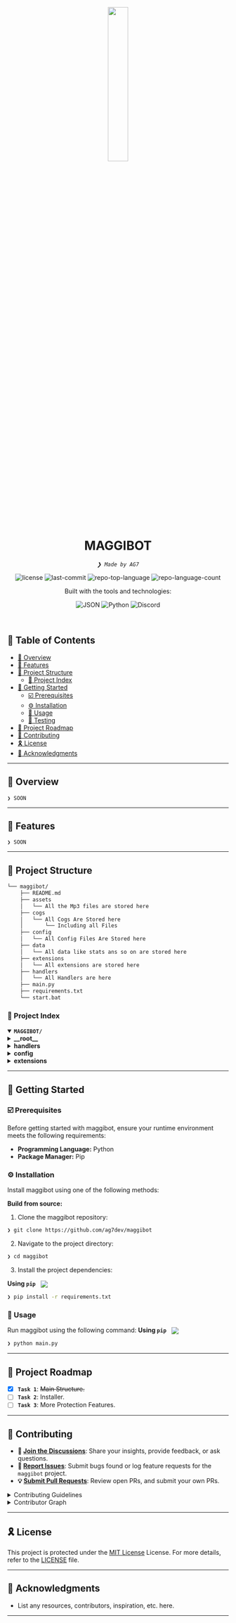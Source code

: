 <p align="center">
    <img src="https://img.icons8.com/external-tal-revivo-regular-tal-revivo/96/external-readme-is-a-easy-to-build-a-developer-hub-that-adapts-to-the-user-logo-regular-tal-revivo.png" align="center" width="30%">
</p>
<p align="center"><h1 align="center">MAGGIBOT</h1></p>
<p align="center">
	<em><code>❯ Made by AG7</code></em>
</p>
<p align="center">
	<img src="https://img.shields.io/github/license/ag7dev/maggibot?style=flat&logo=opensourceinitiative&logoColor=white&color=ff00e0" alt="license">
	<img src="https://img.shields.io/github/last-commit/ag7dev/maggibot?style=flat&logo=git&logoColor=white&color=ff00e0" alt="last-commit">
	<img src="https://img.shields.io/github/languages/top/ag7dev/maggibot?style=flat&color=ff00e0" alt="repo-top-language">
	<img src="https://img.shields.io/github/languages/count/ag7dev/maggibot?style=flat&color=ff00e0" alt="repo-language-count">
</p>
<p align="center">Built with the tools and technologies:</p>
<p align="center">
	<img src="https://img.shields.io/badge/JSON-000000.svg?style=flat&logo=JSON&logoColor=white" alt="JSON">
	<img src="https://img.shields.io/badge/Python-3776AB.svg?style=flat&logo=Python&logoColor=white" alt="Python">
	<img src="https://img.shields.io/badge/Discord-5865F2.svg?style=flat&logo=Discord&logoColor=white" alt="Discord">
</p>
<br>

## 🔗 Table of Contents

- [📍 Overview](#-overview)
- [👾 Features](#-features)
- [📁 Project Structure](#-project-structure)
  - [📂 Project Index](#-project-index)
- [🚀 Getting Started](#-getting-started)
  - [☑️ Prerequisites](#-prerequisites)
  - [⚙️ Installation](#-installation)
  - [🤖 Usage](#🤖-usage)
  - [🧪 Testing](#🧪-testing)
- [📌 Project Roadmap](#-project-roadmap)
- [🔰 Contributing](#-contributing)
- [🎗 License](#-license)
- [🙌 Acknowledgments](#-acknowledgments)

---

## 📍 Overview

<code>❯ SOON</code>

---

## 👾 Features

<code>❯ SOON</code>

---

## 📁 Project Structure

```sh
└── maggibot/
    ├── README.md
    ├── assets
    │   └── All the Mp3 files are stored here
    ├── cogs
    │   └── All Cogs Are Stored here
    │       └── Including all Files
    ├── config
    │   └── All Config Files Are Stored here
    ├── data
    │   └── All data like stats ans so on are stored here
    ├── extensions
    │   └── All extensions are stored here
    ├── handlers
    │   └── All Handlers are here
    ├── main.py
    ├── requirements.txt
    └── start.bat
```


### 📂 Project Index
<details open>
	<summary><b><code>MAGGIBOT/</code></b></summary>
	<details> <!-- __root__ Submodule -->
		<summary><b>__root__</b></summary>
		<blockquote>
			<table>
			<tr>
				<td><b><a href='https://github.com/ag7dev/maggibot/blob/master/main.py'>main.py</a></b></td>
				<td><code>❯ Main entry point of the bot.</code></td>
			</tr>
			<tr>
				<td><b><a href='https://github.com/ag7dev/maggibot/blob/master/requirements.txt'>requirements.txt</a></b></td>
				<td><code>❯ Required packages for the bot.</code></td>
			</tr>
			<tr>
				<td><b><a href='https://github.com/ag7dev/maggibot/blob/master/start.bat'>start.bat</a></b></td>
				<td><code>❯ Bat file to start the bot.</code></td>
			</tr>
			</table>
		</blockquote>
	</details>
	<details> <!-- handlers Submodule -->
		<summary><b>handlers</b></summary>
		<blockquote>
			<table>
			<tr>
				<td><b><a href='https://github.com/ag7dev/maggibot/blob/master/handlers/debug.py'>debug.py</a></b></td>
				<td><code>❯ Debug Handler</code></td>
			</tr>
			<tr>
				<td><b><a href='https://github.com/ag7dev/maggibot/blob/master/handlers/config.py'>config.py</a></b></td>
				<td><code>❯ Handler for config</code></td>
			</tr>
			<tr>
				<td><b><a href='https://github.com/ag7dev/maggibot/blob/master/handlers/env.py'>env.py</a></b></td>
				<td><code>❯ env handler</code></td>
			</tr>
			</table>
		</blockquote>
	</details>
	<details> <!-- config Submodule -->
		<summary><b>config</b></summary>
		<blockquote>
			<table>
			<tr>
				<td><b><a href='https://github.com/ag7dev/maggibot/blob/master/config/voicegateconfig.json'>voicegateconfig.json</a></b></td>
				<td><code>❯ Voicegate config</code></td>
			</tr>
			<tr>
				<td><b><a href='https://github.com/ag7dev/maggibot/blob/master/config/serverconfig.json'>serverconfig.json</a></b></td>
				<td><code>❯ Serverconfig</code></td>
			</tr>
			<tr>
				<td><b><a href='https://github.com/ag7dev/maggibot/blob/master/config/lockdown.json'>lockdown.json</a></b></td>
				<td><code>❯ Lockdown config</code></td>
			</tr>
			</table>
		</blockquote>
	</details>
	<details> <!-- extensions Submodule -->
		<summary><b>extensions</b></summary>
		<blockquote>
			<table>
			<tr>
				<td><b><a href='https://github.com/ag7dev/maggibot/blob/master/extensions/modextensions.py'>modextensions.py</a></b></td>
				<td><code>❯ Mod extensions</code></td>
			</tr>
			<tr>
				<td><b><a href='https://github.com/ag7dev/maggibot/blob/master/extensions/statsextension.py'>statsextension.py</a></b></td>
				<td><code>❯ Stats extension</code></td>
			</tr>
			</table>
		</blockquote>
	</details>
</details>

---
## 🚀 Getting Started

### ☑️ Prerequisites

Before getting started with maggibot, ensure your runtime environment meets the following requirements:

- **Programming Language:** Python
- **Package Manager:** Pip


### ⚙️ Installation

Install maggibot using one of the following methods:

**Build from source:**

1. Clone the maggibot repository:
```sh
❯ git clone https://github.com/ag7dev/maggibot
```

2. Navigate to the project directory:
```sh
❯ cd maggibot
```

3. Install the project dependencies:


**Using `pip`** &nbsp; [<img align="center" src="https://img.shields.io/badge/Pip-3776AB.svg?style={badge_style}&logo=pypi&logoColor=white" />](https://pypi.org/project/pip/)

```sh
❯ pip install -r requirements.txt
```




### 🤖 Usage
Run maggibot using the following command:
**Using `pip`** &nbsp; [<img align="center" src="https://img.shields.io/badge/Pip-3776AB.svg?style={badge_style}&logo=pypi&logoColor=white" />](https://pypi.org/project/pip/)

```sh
❯ python main.py
```





---
## 📌 Project Roadmap

- [X] **`Task 1`**: <strike>Main Structure.</strike>
- [ ] **`Task 2`**: Installer.
- [ ] **`Task 3`**: More Protection Features.

---

## 🔰 Contributing

- **💬 [Join the Discussions](https://github.com/ag7dev/maggibot/discussions)**: Share your insights, provide feedback, or ask questions.
- **🐛 [Report Issues](https://github.com/ag7dev/maggibot/issues)**: Submit bugs found or log feature requests for the `maggibot` project.
- **💡 [Submit Pull Requests](https://github.com/ag7dev/maggibot/blob/main/CONTRIBUTING.md)**: Review open PRs, and submit your own PRs.

<details closed>
<summary>Contributing Guidelines</summary>

1. **Fork the Repository**: Start by forking the project repository to your github account.
2. **Clone Locally**: Clone the forked repository to your local machine using a git client.
   ```sh
   git clone https://github.com/ag7dev/maggibot
   ```
3. **Create a New Branch**: Always work on a new branch, giving it a descriptive name.
   ```sh
   git checkout -b new-feature-x
   ```
4. **Make Your Changes**: Develop and test your changes locally.
5. **Commit Your Changes**: Commit with a clear message describing your updates.
   ```sh
   git commit -m 'Implemented new feature x.'
   ```
6. **Push to github**: Push the changes to your forked repository.
   ```sh
   git push origin new-feature-x
   ```
7. **Submit a Pull Request**: Create a PR against the original project repository. Clearly describe the changes and their motivations.
8. **Review**: Once your PR is reviewed and approved, it will be merged into the main branch. Congratulations on your contribution!
</details>

<details closed>
<summary>Contributor Graph</summary>
<br>
<p align="left">
   <a href="https://github.com{/ag7dev/maggibot/}graphs/contributors">
      <img src="https://contrib.rocks/image?repo=ag7dev/maggibot">
   </a>
</p>
</details>

---

## 🎗 License

This project is protected under the [MIT License](https://choosealicense.com/licenses) License. For more details, refer to the [LICENSE](https://choosealicense.com/licenses/) file.

---

## 🙌 Acknowledgments

- List any resources, contributors, inspiration, etc. here.

---